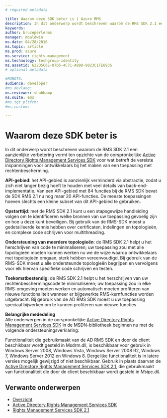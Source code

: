 ```yaml
---
# required metadata

title: Waarom deze SDK beter is | Azure RMS
description: In dit onderwerp wordt beschreven waarom de RMS SDK 2.1 een aanzienlijke verbetering vormt ten opzichte van de oorspronkelijke Active Directory Rights Management Services SDK.
keywords:
author: bruceperlerms
manager: mbaldwin
ms.date: 04/28/2016
ms.topic: article
ms.prod: azure
ms.service: rights-management
ms.technology: techgroup-identity
ms.assetid: 622D5C6E-07D5-4C71-A99D-9823C1FE6936
# optional metadata

#ROBOTS:
audience: developer
#ms.devlang:
ms.reviewer: shubhamp
ms.suite: ems
#ms.tgt_pltfrm:
#ms.custom:

---
```


# Waarom deze SDK beter is
In dit onderwerp wordt beschreven waarom de RMS SDK 2.1 een aanzienlijke verbetering vormt ten opzichte van de oorspronkelijke [Active Directory Rights Management Services SDK](https://msdn.microsoft.com/library/Cc530379) voor wat betreft de vereiste inspanningen voor ontwikkelaars bij het maken van een toepassing met rechtenbescherming.

**API-gebied**: het API-gebied is aanzienlijk verminderd via abstractie, zodat u zich niet langer bezig hoeft te houden met veel details van back-end-implementatie. Van een API-gebied met 84 functies bij de RMS SDK bevat de SDK RMS 2.1 nu nog maar 20 API-functies. De meeste toepassingen hoeven slechts een kleine subset van dit API-gebied te gebruiken.

**Opstarttijd**: met de RMS SDK 2.1 kunt u een stapsgewijze handleiding volgen om te identificeren welke bronnen van uw toepassing gevoelig zijn en hoe u deze kunt beveiligen. Bij gebruik van de RMS-SDK moest u gedetailleerde kennis hebben over certificaten, indelingen en topologieën, en complexe code schrijven voor multithreading.

**Ondersteuning van meerdere topologieën**: de RMS SDK 2.1 helpt u het herschrijven van code te minimaliseren; uw toepassing zou met alle topologieën moeten kunnen werken nu we de wijze waarop ontwikkelaars met topologieën omgaan, sterk hebben vereenvoudigd. Bij gebruik van de RMS-SDK moest u alle ondersteunde topologieën begrijpen en vervolgens voor elk hiervan specifieke code schrijven en testen.

**Toekomstbestendig**: de RMS SDK 2.1 helpt u het herschrijven van uw rechtenbeschermingscode te minimaliseren; uw toepassing zou in elke RMS-omgeving moeten werken en automatisch moeten profiteren van nieuwe functionaliteit wanneer er bijgewerkte RMS-kernfuncties worden uitgebracht. Bij gebruik van de AD RMS SDK moest u uw toepassing speciaal bijwerken om te kunnen profiteren van nieuwe functies.

**Belangrijke mededeling**  
Alle onderwerpen in de oorspronkelijke [Active Directory Rights Management Services SDK](https://msdn.microsoft.com/library/Cc530379) in de MSDN-bibliotheek beginnen nu met de volgende ondersteuningsverklaring:

Functionaliteit die gebruikmaakt van de AD RMS SDK en door de client beschikbaar wordt gesteld in Msdrm.dll, is beschikbaar voor gebruik in Windows Server 2008, Windows Vista, Windows Server 2008 R2, Windows 7, Windows Server 2012 en Windows 8. Dergelijke functionaliteit is in latere versies mogelijk gewijzigd of niet beschikbaar. Gebruik in plaats daarvan de [Active Directory Rights Management Services SDK 2.1](microsoft-information-protection-and-control-client-portal.md), die gebruikmaakt van functionaliteit die door de client beschikbaar wordt gesteld in *Msipc.dll*.

 

## Verwante onderwerpen ##
* [Overzicht](ad-rms-overview.md)
* [Active Directory Rights Management Services SDK](https://msdn.microsoft.com/library/Cc530379)
* [Rights Management Services SDK 2.1](microsoft-information-protection-and-control-client-portal.md)
 

 


<!--HONumber=Apr16_HO4-->


